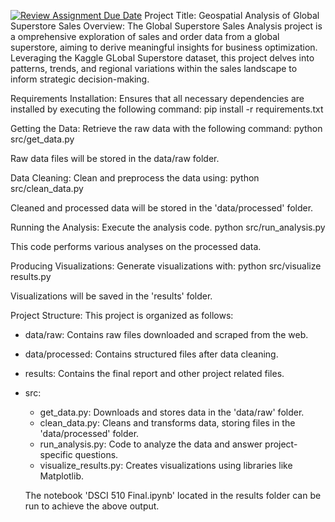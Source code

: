[![Review Assignment Due Date](https://classroom.github.com/assets/deadline-readme-button-24ddc0f5d75046c5622901739e7c5dd533143b0c8e959d652212380cedb1ea36.svg)](https://classroom.github.com/a/Z1npak42)
Project Title: Geospatial Analysis of Global Superstore Sales 
Overview: The Global Superstore Sales Analysis project is a omprehensive exploration of sales and order data from a global superstore, aiming to derive meaningful insights for business optimization. Leveraging the Kaggle GLobal Superstore dataset, this project delves into patterns, trends, and regional variations within the sales landscape to inform strategic decision-making. 

Requirements Installation: 
Ensures that all necessary dependencies are installed by executing the following command: 
pip install -r requirements.txt

Getting the Data: 
Retrieve the raw data with the following command: 
python src/get_data.py 

Raw data files will be stored in the data/raw folder. 

Data Cleaning: 
Clean and preprocess the data using: 
python src/clean_data.py 

Cleaned and processed data will be stored in the 'data/processed' folder.

Running the Analysis: 
Execute the analysis code. 
python src/run_analysis.py 

This code performs various analyses on the processed data. 

Producing Visualizations: 
Generate visualizations with: 
python src/visualize results.py 

Visualizations will be saved in the 'results' folder. 

Project Structure: 
This project is organized as follows: 
- data/raw: Contains raw files downloaded and scraped from the web.
- data/processed: Contains structured files after data cleaning.
- results: Contains the final report and other project related files.
- src:
     - get_data.py: Downloads and stores data in the 'data/raw' folder.
     - clean_data.py: Cleans and transforms data, storing files in the 'data/processed' folder.
     - run_analysis.py: Code to analyze the data and answer project-specific questions.
     - visualize_results.py: Creates visualizations using libraries like Matplotlib.
 
  The notebook 'DSCI 510 Final.ipynb' located in the results folder can be run to achieve the above output.
